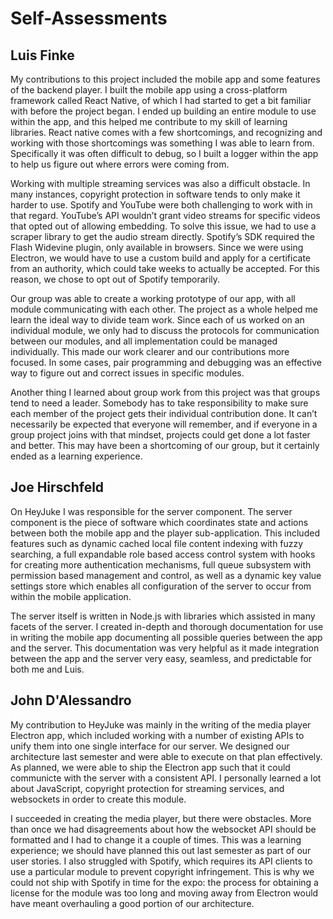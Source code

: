 # Self-Assessments

## Luis Finke

My contributions to this project included the mobile app and some features of the backend player. I built the mobile app using a cross-platform framework called React Native, of which I had started to get a bit familiar with before the project began. I ended up building an entire module to use within the app, and this helped me contribute to my skill of learning libraries. React native comes with a few shortcomings, and recognizing and working with those shortcomings was something I was able to learn from. Specifically it was often difficult to debug, so I built a logger within the app to help us figure out where errors were coming from.

Working with multiple streaming services was also a difficult obstacle. In many instances, copyright protection in software tends to only make it harder to use. Spotify and YouTube were both challenging to work with in that regard. YouTube’s API wouldn’t grant video streams for specific videos that opted out of allowing embedding. To solve this issue, we had to use a scraper library to get the audio stream directly. Spotify’s SDK required the Flash Widevine plugin, only available in browsers. Since we were using Electron, we would have to use a custom build and apply for a certificate from an authority, which could take weeks to actually be accepted. For this reason, we chose to opt out of Spotify temporarily.

Our group was able to create a working prototype of our app, with all module communicating with each other. The project as a whole helped me learn the ideal way to divide team work. Since each of us worked on an individual module, we only had to discuss the protocols for communication between our modules, and all implementation could be managed individually. This made our work clearer and our contributions more focused. In some cases, pair programming and debugging was an effective way to figure out and correct issues in specific modules.

Another thing I learned about group work from this project was that groups tend to need a leader. Somebody has to take responsibility to make sure each member of the project gets their individual contribution done. It can’t necessarily be expected that everyone will remember, and if everyone in a group project joins with that mindset, projects could get done a lot faster and better. This may have been a shortcoming of our group, but it certainly ended as a learning experience.

## Joe Hirschfeld

On HeyJuke I was responsible for the server component. The server component is
the piece of software which coordinates state and actions between both the
mobile app and the player sub-application. This included features such as
dynamic cached local file content indexing with fuzzy searching, a full
expandable role based access control system with hooks for creating more
authentication mechanisms, full queue subsystem with permission based management
and control, as well as a dynamic key value settings store which enables all
configuration of the server to occur from within the mobile application.

The server itself is written in Node.js with libraries which assisted in many
facets of the server. I created in-depth and thorough documentation for use in
writing the mobile app documenting all possible queries between the app and the
server. This documentation was very helpful as it made integration between the
app and the server very easy, seamless, and predictable for both me and Luis.

## John D'Alessandro

My contribution to HeyJuke was mainly in the writing of the media player Electron app, which included working with a number of existing APIs to unify them into one single interface for our server. We designed our architecture last semester and were able to execute on that plan effectively. As planned, we were able to ship the Electron app such that it could communicte with the server with a consistent API. I personally learned a lot about JavaScript, copyright protection for streaming services, and websockets in order to create this module. 

I succeeded in creating the media player, but there were obstacles. More than once we had disagreements about how the websocket API should be formatted and I had to change it a couple of times. This was a learning experience; we should have planned this out last semester as part of our user stories. I also struggled with Spotify, which requires its API clients to use a particular module to prevent copyright infringement. This is why we could not ship with Spotify in time for the expo: the process for obtaining a license for the module was too long and moving away from Electron would have meant overhauling a good portion of our architecture. 
